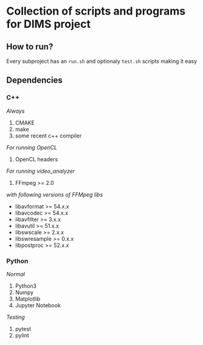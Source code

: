 # Collection of scripts and programs for DIMS project

## How to run?

Every subproject has an `run.sh` and optionaly `test.sh` scripts making it easy

## Dependencies

### C++

_Always_

1. CMAKE
1. make
1. some recent c++ compiler

_For running OpenCL_

1. OpenCL headers

_For running video_analyzer_

1. FFmpeg >= 2.0

_with following versions of FFMpeg libs_

- libavformat >= 54.x.x
- libavcodec >= 54.x.x
- libavfilter >= 3.x.x
- libavutil >= 51.x.x
- libswscale >= 2.x.x
- libswresample >= 0.x.x
- libpostproc >= 52.x.x

### Python

_Normal_

1. Python3
1. Numpy
1. Matplotlib
1. Jupyter Notebook

_Testing_

1. pytest
1. pylint
